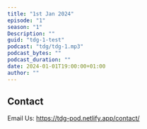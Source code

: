 ```yaml
---
title: "1st Jan 2024"
episode: "1"
season: "1"
Description: ""
guid: "tdg-1-test"
podcast: "tdg/tdg-1.mp3"
podcast_bytes: ""
podcast_duration: ""
date: 2024-01-01T19:00:00+01:00
author: ""
---
```


## Contact

Email Us: https://tdg-pod.netlify.app/contact/
